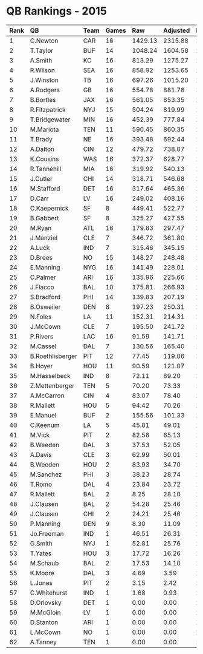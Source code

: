 # QB Rankings - 2015

| Rank | QB               | Team | Games | Raw     | Adjusted | Difficulty | Avg/Game | Normalized |
| :----| :----------------| :----| :-----| :-------| :--------| :----------| :--------| :----------|
| 1    | C.Newton         | CAR  | 16    | 1429.13 | 2315.88  | 1.000      | 144.74   | 128.22     |
| 2    | T.Taylor         | BUF  | 14    | 1048.24 | 1604.58  | 1.000      | 114.61   | 97.16      |
| 3    | A.Smith          | KC   | 16    | 813.29  | 1275.27  | 1.000      | 79.70    | 87.55      |
| 4    | R.Wilson         | SEA  | 16    | 858.92  | 1253.65  | 1.000      | 78.35    | 86.71      |
| 5    | J.Winston        | TB   | 16    | 697.26  | 1015.20  | 1.000      | 63.45    | 77.39      |
| 6    | A.Rodgers        | GB   | 16    | 554.78  | 881.78   | 1.000      | 55.11    | 72.18      |
| 7    | B.Bortles        | JAX  | 16    | 561.05  | 853.35   | 1.000      | 53.33    | 71.07      |
| 8    | R.Fitzpatrick    | NYJ  | 15    | 504.24  | 819.99   | 1.000      | 54.67    | 68.95      |
| 9    | T.Bridgewater    | MIN  | 16    | 452.39  | 777.84   | 1.000      | 48.61    | 68.12      |
| 10   | M.Mariota        | TEN  | 11    | 590.45  | 860.35   | 1.000      | 78.21    | 66.66      |
| 11   | T.Brady          | NE   | 16    | 393.48  | 692.44   | 1.000      | 43.28    | 64.78      |
| 12   | A.Dalton         | CIN  | 12    | 479.72  | 738.07   | 1.000      | 61.51    | 63.43      |
| 13   | K.Cousins        | WAS  | 16    | 372.37  | 628.77   | 1.000      | 39.30    | 62.29      |
| 14   | R.Tannehill      | MIA  | 16    | 319.92  | 540.13   | 1.000      | 33.76    | 58.83      |
| 15   | J.Cutler         | CHI  | 14    | 318.71  | 546.68   | 1.000      | 39.05    | 57.97      |
| 16   | M.Stafford       | DET  | 16    | 317.64  | 465.36   | 1.000      | 29.08    | 55.91      |
| 17   | D.Carr           | LV   | 16    | 249.02  | 408.16   | 1.000      | 25.51    | 53.67      |
| 18   | C.Kaepernick     | SF   | 8     | 449.41  | 522.77   | 1.000      | 65.35    | 53.20      |
| 19   | B.Gabbert        | SF   | 8     | 325.27  | 427.55   | 1.000      | 53.44    | 50.38      |
| 20   | M.Ryan           | ATL  | 16    | 179.83  | 297.47   | 1.000      | 18.59    | 49.35      |
| 21   | J.Manziel        | CLE  | 7     | 346.72  | 361.80   | 1.000      | 51.69    | 47.88      |
| 22   | A.Luck           | IND  | 7     | 315.46  | 345.15   | 1.000      | 49.31    | 47.41      |
| 23   | D.Brees          | NO   | 15    | 148.27  | 248.48   | 1.000      | 16.57    | 47.18      |
| 24   | E.Manning        | NYG  | 16    | 141.49  | 228.01   | 1.000      | 14.25    | 46.63      |
| 25   | C.Palmer         | ARI  | 16    | 135.96  | 225.66   | 1.000      | 14.10    | 46.54      |
| 26   | J.Flacco         | BAL  | 10    | 175.81  | 266.93   | 1.000      | 26.69    | 46.36      |
| 27   | S.Bradford       | PHI  | 14    | 139.83  | 207.19   | 1.000      | 14.80    | 45.40      |
| 28   | B.Osweiler       | DEN  | 8     | 197.23  | 250.31   | 1.000      | 31.29    | 45.13      |
| 29   | N.Foles          | LA   | 11    | 152.31  | 214.31   | 1.000      | 19.48    | 44.93      |
| 30   | J.McCown         | CLE  | 7     | 195.50  | 241.72   | 1.000      | 34.53    | 44.51      |
| 31   | P.Rivers         | LAC  | 16    | 91.59   | 141.71   | 1.000      | 8.86     | 43.26      |
| 32   | M.Cassel         | DAL  | 7     | 130.56  | 165.40   | 1.000      | 23.63    | 42.36      |
| 33   | B.Roethlisberger | PIT  | 12    | 77.45   | 119.06   | 1.000      | 9.92     | 41.87      |
| 34   | B.Hoyer          | HOU  | 11    | 90.59   | 121.07   | 1.000      | 11.01    | 41.79      |
| 35   | M.Hasselbeck     | IND  | 8     | 72.11   | 89.20    | 1.000      | 11.15    | 40.36      |
| 36   | Z.Mettenberger   | TEN  | 5     | 70.20   | 73.33    | 1.000      | 14.67    | 39.52      |
| 37   | A.McCarron       | CIN  | 4     | 83.07   | 78.40    | 1.000      | 19.60    | 39.48      |
| 38   | R.Mallett        | HOU  | 5     | 94.42   | 70.26    | 1.000      | 14.05    | 39.45      |
| 39   | E.Manuel         | BUF  | 2     | 155.56  | 101.33   | 1.000      | 50.67    | 39.44      |
| 40   | C.Keenum         | LA   | 5     | 45.81   | 49.01    | 1.000      | 9.80     | 38.92      |
| 41   | M.Vick           | PIT  | 2     | 82.58   | 65.13    | 1.000      | 32.56    | 38.83      |
| 42   | B.Weeden         | DAL  | 3     | 37.53   | 52.05    | 1.000      | 17.35    | 38.76      |
| 43   | A.Davis          | CLE  | 3     | 62.99   | 50.01    | 1.000      | 16.67    | 38.72      |
| 44   | B.Weeden         | HOU  | 2     | 83.93   | 34.70    | 1.000      | 17.35    | 38.31      |
| 45   | M.Sanchez        | PHI  | 3     | 38.23   | 28.74    | 1.000      | 9.58     | 38.30      |
| 46   | T.Romo           | DAL  | 4     | 23.84   | 23.72    | 1.000      | 5.93     | 38.25      |
| 47   | R.Mallett        | BAL  | 2     | 8.25    | 28.10    | 1.000      | 14.05    | 38.20      |
| 48   | J.Clausen        | BAL  | 2     | 54.28   | 25.46    | 1.000      | 12.73    | 38.15      |
| 49   | J.Clausen        | CHI  | 2     | 24.21   | 25.46    | 1.000      | 12.73    | 38.15      |
| 50   | P.Manning        | DEN  | 9     | 8.30    | 11.09    | 1.000      | 1.23     | 38.07      |
| 51   | Jo.Freeman       | IND  | 1     | 46.51   | 26.31    | 1.000      | 26.31    | 38.06      |
| 52   | G.Smith          | NYJ  | 1     | 52.81   | 25.76    | 1.000      | 25.76    | 38.05      |
| 53   | T.Yates          | HOU  | 3     | 17.72   | 16.26    | 1.000      | 5.42     | 38.05      |
| 54   | M.Schaub         | BAL  | 2     | 17.53   | 14.10    | 1.000      | 7.05     | 37.96      |
| 55   | K.Moore          | DAL  | 3     | 4.69    | 3.59     | 1.000      | 1.20     | 37.79      |
| 56   | L.Jones          | PIT  | 2     | 3.15    | 2.42     | 1.000      | 1.21     | 37.76      |
| 57   | C.Whitehurst     | IND  | 1     | 1.68    | 0.93     | 1.000      | 0.93     | 37.73      |
| 58   | D.Orlovsky       | DET  | 1     | 0.00    | 0.00     | 1.000      | 0.00     | 37.72      |
| 59   | M.McGloin        | LV   | 1     | 0.00    | 0.00     | 1.000      | 0.00     | 37.72      |
| 60   | D.Stanton        | ARI  | 1     | 0.00    | 0.00     | 1.000      | 0.00     | 37.72      |
| 61   | L.McCown         | NO   | 1     | 0.00    | 0.00     | 1.000      | 0.00     | 37.72      |
| 62   | A.Tanney         | TEN  | 1     | 0.00    | 0.00     | 1.000      | 0.00     | 37.72      |

